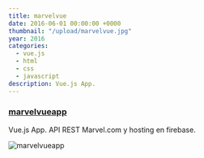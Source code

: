 ```yaml
---
title: marvelvue
date: 2016-06-01 00:00:00 +0000
thumbnail: "/upload/marvelvue.jpg"
year: 2016
categories:
  - vue.js
  - html
  - css
  - javascript
description: Vue.js App.
---
```


### [marvelvueapp](https://marvelvueapp.firebaseapp.com/)

Vue.js App.
API REST Marvel.com y hosting en firebase.

![marvelvueapp](/upload/marvelvue.jpg)
